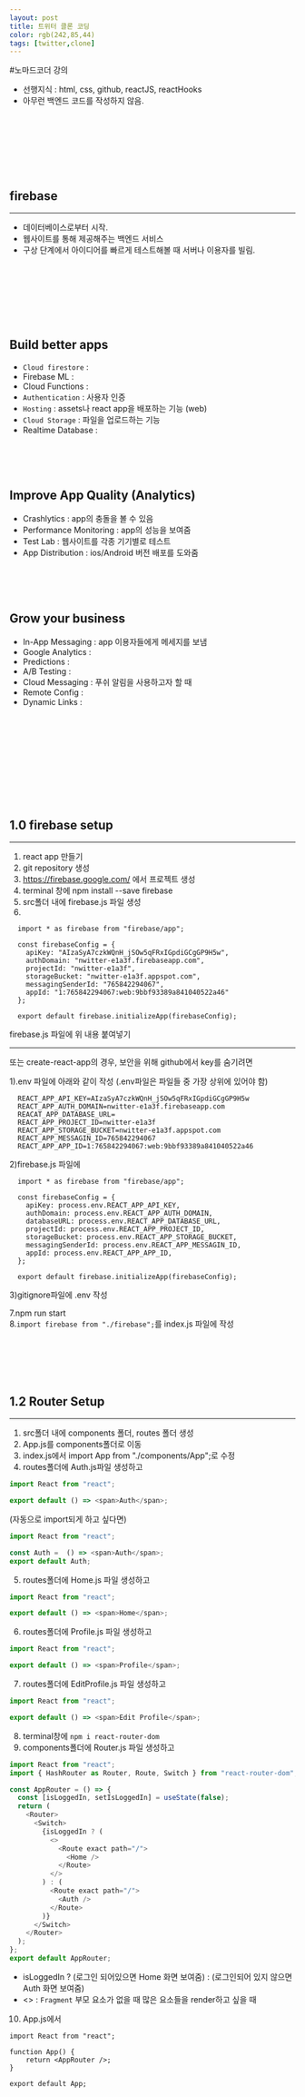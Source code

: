 ```yaml
---
layout: post
title: 트위터 클론 코딩
color: rgb(242,85,44)
tags: [twitter,clone]
---
```


#노마드코더 강의

- 선행지식 : html, css, github, reactJS, reactHooks
- 아무런 백엔드 코드를 작성하지 않음.
<br>
<br>
<br>
<br>
<br>
<br>

## firebase
---
- 데이터베이스로부터 시작.
- 웹사이트를 통해 제공해주는 백엔드 서비스
- 구상 단계에서 아이디어를 빠르게 테스트해볼 때 서버나 이용자를 빌림.
<br>
<br>
<br>
<br>
<br>
<br>

Build better apps
---
- `Cloud firestore` : 
- Firebase ML :
- Cloud Functions :
- `Authentication` : 사용자 인증
- `Hosting` : assets나 react app을 배포하는 기능 (web)
- `Cloud Storage` : 파일을 업로드하는 기능
- Realtime Database : 
<br>
<br>
<br>

Improve App Quality (Analytics)
---
- Crashlytics : app의 충돌을 볼 수 있음
- Performance Monitoring : app의 성능을 보여줌
- Test Lab : 웹사이트를 각종 기기별로 테스트
- App Distribution : ios/Android 버전 배포를 도와줌
<br>
<br>
<br>

Grow your business
---
- In-App Messaging : app 이용자들에게 메세지를 보냄
- Google Analytics : 
- Predictions : 
- A/B Testing :
- Cloud Messaging : 푸쉬 알림을 사용하고자 할 때
- Remote Config :
- Dynamic Links : 
<br>
<br>
<br>
<br>
<br>
<br>
<br>
<br>
<br>

## 1.0 firebase setup
---
1. react app 만들기
2. git repository 생성
3. https://firebase.google.com/ 에서 프로젝트 생성
4. terminal 창에 npm install --save firebase
5. src폴더 내에 firebase.js 파일 생성
6. 
```
  import * as firebase from "firebase/app";

  const firebaseConfig = {
    apiKey: "AIzaSyA7czkWQnH_jSOw5qFRxIGpdiGCgGP9H5w",
    authDomain: "nwitter-e1a3f.firebaseapp.com",
    projectId: "nwitter-e1a3f",
    storageBucket: "nwitter-e1a3f.appspot.com",
    messagingSenderId: "765842294067",
    appId: "1:765842294067:web:9bbf93389a841040522a46"
  };

  export default firebase.initializeApp(firebaseConfig);
  ```
  firebase.js 파일에 위 내용 붙여넣기  

  ---
  또는 create-react-app의 경우, 보안을 위해 github에서 key를 숨기려면 

 1).env 파일에 아래와 같이 작성
 (.env파일은 파일들 중 가장 상위에 있어야 함)

```
  REACT_APP_API_KEY=AIzaSyA7czkWQnH_jSOw5qFRxIGpdiGCgGP9H5w
  REACT_APP_AUTH_DOMAIN=nwitter-e1a3f.firebaseapp.com
  REACAT_APP_DATABASE_URL=
  REACT_APP_PROJECT_ID=nwitter-e1a3f
  REACT_APP_STORAGE_BUCKET=nwitter-e1a3f.appspot.com
  REACT_APP_MESSAGIN_ID=765842294067
  REACT_APP_APP_ID=1:765842294067:web:9bbf93389a841040522a46
```

2)firebase.js 파일에
```
  import * as firebase from "firebase/app";

  const firebaseConfig = {
    apiKey: process.env.REACT_APP_API_KEY,
    authDomain: process.env.REACT_APP_AUTH_DOMAIN,
    databaseURL: process.env.REACT_APP_DATABASE_URL,
    projectId: process.env.REACT_APP_PROJECT_ID,
    storageBucket: process.env.REACT_APP_STORAGE_BUCKET,
    messagingSenderId: process.env.REACT_APP_MESSAGIN_ID,
    appId: process.env.REACT_APP_APP_ID,
  };

  export default firebase.initializeApp(firebaseConfig);
```
3)gitignore파일에 .env 작성 

7.npm run start  
8.`import firebase from "./firebase";`를 index.js 파일에 작성
<br>
<br>
<br>
<br>
<br>
<br>

## 1.2 Router Setup
---
1. src폴더 내에 components 폴더, routes 폴더 생성
2. App.js를 components폴더로 이동
3. index.js에서 import App from "./components/App";로 수정
4. routes폴더에 Auth.js파일 생성하고
```javascript
import React from "react";

export default () => <span>Auth</span>;
```
(자동으로 import되게 하고 싶다면)
```javascript
import React from "react";

const Auth =  () => <span>Auth</span>;
export default Auth;
```

5. routes폴더에 Home.js 파일 생성하고
```javascript
import React from "react";

export default () => <span>Home</span>;
```
6. routes폴더에 Profile.js 파일 생성하고
```javascript
import React from "react";

export default () => <span>Profile</span>;
```
7. routes폴더에 EditProfile.js 파일 생성하고
```javascript
import React from "react";

export default () => <span>Edit Profile</span>;
```
8. terminal창에 `npm i react-router-dom`
9. components폴더에 Router.js 파일 생성하고
```javascript
import React from "react";
import { HashRouter as Router, Route, Switch } from "react-router-dom";

const AppRouter = () => {
  const [isLoggedIn, setIsLoggedIn] = useState(false);
  return (
    <Router>
      <Switch>
        {isLoggedIn ? (
          <>
            <Route exact path="/">
              <Home />
            </Route>
          </>
        ) : (
          <Route exact path="/">
            <Auth />
          </Route>  
        )}
      </Switch>
    </Router>
  );
};
export default AppRouter;
```
- isLoggedIn ? (로그인 되어있으면 Home 화면 보여줌) : (로그인되어 있지 않으면 Auth 화면 보여줌)
- <> : `Fragment` 부모 요소가 없을 때 많은 요소들을 render하고 싶을 때   
10. App.js에서 
```
import React from "react";

function App() {
    return <AppRouter />;
}

export default App;
```